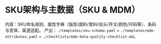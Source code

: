 # SKU架构与主数据（SKU & MDM）

内容：SKU命名规则、属性字典（版型/面料/里料/驳头/开叉/颜色/尺码等）、条码与变体、渠道适配。
产出：`./templates/sku-schema.yaml` + `./templates/mdm-attributes.yaml` + `./checklists/mdm-data-quality-checklist.md`。
